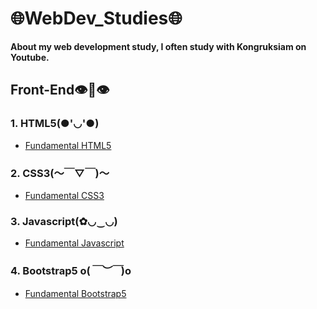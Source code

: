 # 🌐WebDev_Studies🌐
**About my web development study, I often study with Kongruksiam on Youtube.**
## Front-End👁👄👁

### 1. HTML5(●'◡'●)

- [Fundamental HTML5](https://www.youtube.com/watch?v=0hfeNPM7piw&t=314)

### 2. CSS3(～￣▽￣)～

- [Fundamental CSS3](https://www.youtube.com/playlist?list=PLltVQYLz1BMBeWsNwB06VT3t8m5575qCP)

### 3. Javascript(✿◡‿◡)

- [Fundamental Javascript](https://www.youtube.com/watch?v=AbjY-ajKgSI&t=2290)

### 4. Bootstrap5 o(*￣︶￣*)o

- [Fundamental Bootstrap5](https://www.youtube.com/watch?v=El7FovOjfjE&t=60s)
